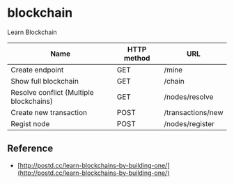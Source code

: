 # blockchain
Learn Blockchain 


| Name | HTTP method | URL |
| -------- | -------- | -------- |
| Create endpoint   | GET     | /mine    |
| Show full blockchain   | GET     | /chain    |
| Resolve conflict (Multiple blockchains)  | GET     | /nodes/resolve    |
| Create new transaction | POST     | /transactions/new    |
| Regist node   | POST     | /nodes/register    |


## Reference

- [http://postd.cc/learn-blockchains-by-building-one/](http://postd.cc/learn-blockchains-by-building-one/)
